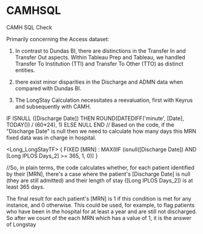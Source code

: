 # CAMHSQL
CAMH SQL Check

Primarily concerning the Access dataset:

1. In contrast to Dundas BI, there are distinctions in the Transfer In and Transfer Out aspects.
Within Tableau Prep and Tableau, we handled Transfer To Institution (TTI) and Transfer To Other (TTO) as distinct entities.

2. there exist minor disparities in the Discharge and ADMN data when compared with Dundas BI.

3. The LongStay Calculation necessitates a reevaluation, first with Keyrus and subsequently with CAMH.



<Long IPLOS Days_2>
IF ISNULL ([Discharge Date])  THEN
    ROUND(DATEDIFF('minute', [Date], TODAY()) / (60*24), 1)
ELSE
    NULL
END
// Based on the code, if the "Discharge Date" is null then we need to calculate how many days this MRN fixed data was in charge in hospital.

<Long_LongStayTF>
{ FIXED [MRN] : MAX(IIF (isnull([Discharge Date])  AND [Long IPLOS Days_2] >= 365, 1, 0)) }

//So, in plain terms, the code calculates whether, for each patient identified by their [MRN], 
there's a case where the patient's [Discharge Date] is null (they are still admitted) and their length of stay ([Long IPLOS Days_2]) is at least 365 days. 

The final result for each patient's [MRN] is 1 if this condition is met for any instance, and 0 otherwise. This could be used, for example, to flag patients who have been in the hospital for at least a year and are still not discharged. So after we count of the each MRN which has a value of 1, it is the answer of Longstay
